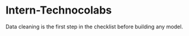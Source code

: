 # Intern-Technocolabs

Data cleaning is the first step in the checklist before building any model. 
